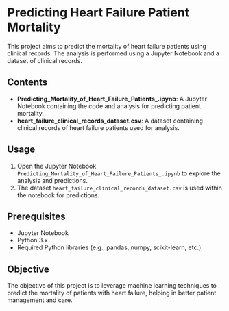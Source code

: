 # Predicting Heart Failure Patient Mortality

This project aims to predict the mortality of heart failure patients using clinical records. The analysis is performed using a Jupyter Notebook and a dataset of clinical records.

## Contents

- **Predicting_Mortality_of_Heart_Failure_Patients_.ipynb**: A Jupyter Notebook containing the code and analysis for predicting patient mortality.
- **heart_failure_clinical_records_dataset.csv**: A dataset containing clinical records of heart failure patients used for analysis.

## Usage

1. Open the Jupyter Notebook `Predicting_Mortality_of_Heart_Failure_Patients_.ipynb` to explore the analysis and predictions.
2. The dataset `heart_failure_clinical_records_dataset.csv` is used within the notebook for predictions.

## Prerequisites

- Jupyter Notebook
- Python 3.x
- Required Python libraries (e.g., pandas, numpy, scikit-learn, etc.)

## Objective

The objective of this project is to leverage machine learning techniques to predict the mortality of patients with heart failure, helping in better patient management and care.
